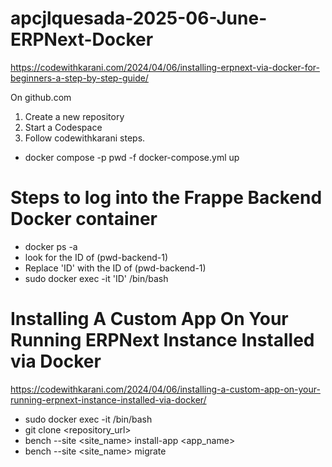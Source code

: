 # apcjlquesada-2025-06-June-ERPNext-Docker

https://codewithkarani.com/2024/04/06/installing-erpnext-via-docker-for-beginners-a-step-by-step-guide/ 


On github.com 
1. Create a new repository 
2. Start a Codespace 
3. Follow codewithkarani steps.


- docker compose -p pwd -f docker-compose.yml up

# Steps  to log into the Frappe Backend Docker container 
- docker ps -a
- look for the ID of  (pwd-backend-1)
- Replace 'ID' with the ID of  (pwd-backend-1)
- sudo docker exec -it 'ID' /bin/bash

# Installing A Custom App On Your Running ERPNext Instance Installed via Docker
https://codewithkarani.com/2024/04/06/installing-a-custom-app-on-your-running-erpnext-instance-installed-via-docker/ 
- sudo docker exec -it <NAME> /bin/bash
- git clone <repository_url>
- bench --site <site_name> install-app <app_name>
- bench --site <site_name> migrate
